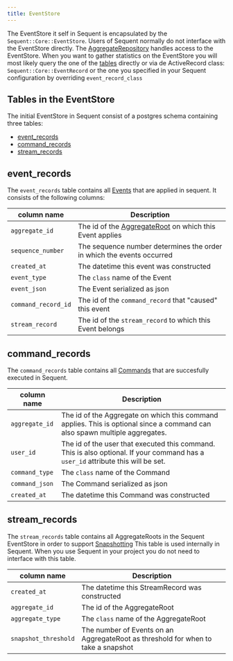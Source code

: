 ```yaml
---
title: EventStore
---
```


The EventStore it self in Sequent is encapsulated by the `Sequent::Core::EventStore`.
Users of Sequent normally do not interface with the EventStore directly. The [AggregateRepository](aggregate-repository.html)
handles access to the EventStore.
When you want to gather statistics on the EventStore you will most likely query the one of the [tables](#tables-in-the-eventstore) directly or via de
ActiveRecord class: `Sequent::Core::EventRecord` or the one you specified in your Sequent configuration by
overriding `event_record_class`

## Tables in the EventStore

The initial EventStore in Sequent consist of a postgres schema containing three tables:

- [event_records](#event_records)
- [command_records](#command_records)
- [stream_records](#stream_records)


## event_records

The `event_records` table contains all [Events](event.html) that are applied in sequent. It consists of the following columns:

|column name        | Description
|-------------------|----------------------------------------------------------------------|
`aggregate_id`      | The id of the [AggregateRoot](aggregate-root.html) on which this Event applies
`sequence_number`   | The sequence number determines the order in which the events occurred
`created_at`        | The datetime this event was constructed
`event_type`        | The `class` name of the Event
`event_json`        | The Event serialized as json
`command_record_id` | The id of the `command_record` that "caused" this event
`stream_record`     | The id of the `stream_record` to which this Event belongs

## command_records

The `command_records` table contains all [Commands](command.html) that are succesfully executed in Sequent.

|column name        | Description
|-------------------|----------------------------------------------------------------------|
`aggregate_id`      | The id of the Aggregate on which this command applies. This is optional since a command can also spawn multiple aggregates.
`user_id`           | The id of the user that executed this command. This is also optional. If your command has a `user_id` attribute this will be set.
`command_type`      | The `class` name of the Command
`command_json`      | The Command serialized as json
`created_at`        | The datetime this Command was constructed

## stream_records

The `stream_records` table contains all AggregateRoots in the Sequent EventStore in order to support [Snapshotting](snapshotting.html)
This table is used internally in Sequent. When you use Sequent in your project you do not need to interface with this table.

|column name        | Description
|-------------------|----------------------------------------------------------------------|
`created_at`        | The datetime this StreamRecord was constructed
`aggregate_id`      | The id of the AggregateRoot
`aggregate_type`    | The `class` name of the AggregateRoot
`snapshot_threshold`| The number of Events on an AggregateRoot as threshold for when to take a snapshot
